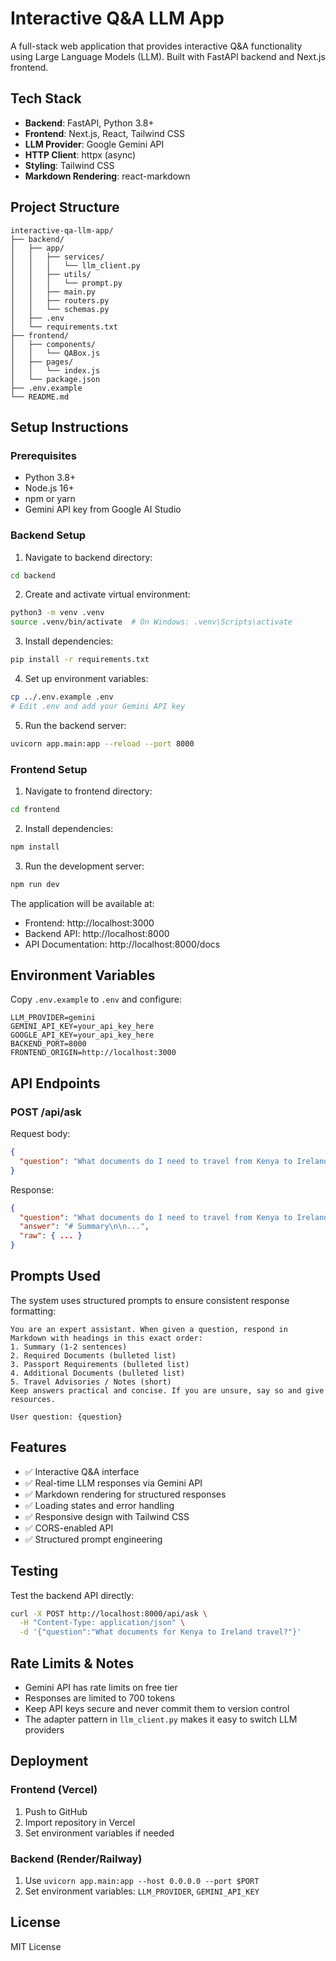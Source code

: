 # Interactive Q&A LLM App

A full-stack web application that provides interactive Q&A functionality using Large Language Models (LLM). Built with FastAPI backend and Next.js frontend.

## Tech Stack

- **Backend**: FastAPI, Python 3.8+
- **Frontend**: Next.js, React, Tailwind CSS
- **LLM Provider**: Google Gemini API
- **HTTP Client**: httpx (async)
- **Styling**: Tailwind CSS
- **Markdown Rendering**: react-markdown

## Project Structure

```
interactive-qa-llm-app/
├── backend/
│   ├── app/
│   │   ├── services/
│   │   │   └── llm_client.py
│   │   ├── utils/
│   │   │   └── prompt.py
│   │   ├── main.py
│   │   ├── routers.py
│   │   └── schemas.py
│   ├── .env
│   └── requirements.txt
├── frontend/
│   ├── components/
│   │   └── QABox.js
│   ├── pages/
│   │   └── index.js
│   └── package.json
├── .env.example
└── README.md
```

## Setup Instructions

### Prerequisites

- Python 3.8+
- Node.js 16+
- npm or yarn
- Gemini API key from Google AI Studio

### Backend Setup

1. Navigate to backend directory:
```bash
cd backend
```

2. Create and activate virtual environment:
```bash
python3 -m venv .venv
source .venv/bin/activate  # On Windows: .venv\Scripts\activate
```

3. Install dependencies:
```bash
pip install -r requirements.txt
```

4. Set up environment variables:
```bash
cp ../.env.example .env
# Edit .env and add your Gemini API key
```

5. Run the backend server:
```bash
uvicorn app.main:app --reload --port 8000
```

### Frontend Setup

1. Navigate to frontend directory:
```bash
cd frontend
```

2. Install dependencies:
```bash
npm install
```

3. Run the development server:
```bash
npm run dev
```

The application will be available at:
- Frontend: http://localhost:3000
- Backend API: http://localhost:8000
- API Documentation: http://localhost:8000/docs

## Environment Variables

Copy `.env.example` to `.env` and configure:

```env
LLM_PROVIDER=gemini
GEMINI_API_KEY=your_api_key_here
GOOGLE_API_KEY=your_api_key_here
BACKEND_PORT=8000
FRONTEND_ORIGIN=http://localhost:3000
```

## API Endpoints

### POST /api/ask

Request body:
```json
{
  "question": "What documents do I need to travel from Kenya to Ireland?"
}
```

Response:
```json
{
  "question": "What documents do I need to travel from Kenya to Ireland?",
  "answer": "# Summary\n\n...",
  "raw": { ... }
}
```

## Prompts Used

The system uses structured prompts to ensure consistent response formatting:

```
You are an expert assistant. When given a question, respond in Markdown with headings in this exact order:
1. Summary (1-2 sentences)
2. Required Documents (bulleted list)
3. Passport Requirements (bulleted list)
4. Additional Documents (bulleted list)
5. Travel Advisories / Notes (short)
Keep answers practical and concise. If you are unsure, say so and give resources.

User question: {question}
```

## Features

- ✅ Interactive Q&A interface
- ✅ Real-time LLM responses via Gemini API
- ✅ Markdown rendering for structured responses
- ✅ Loading states and error handling
- ✅ Responsive design with Tailwind CSS
- ✅ CORS-enabled API
- ✅ Structured prompt engineering

## Testing

Test the backend API directly:
```bash
curl -X POST http://localhost:8000/api/ask \
  -H "Content-Type: application/json" \
  -d '{"question":"What documents for Kenya to Ireland travel?"}'
```

## Rate Limits & Notes

- Gemini API has rate limits on free tier
- Responses are limited to 700 tokens
- Keep API keys secure and never commit them to version control
- The adapter pattern in `llm_client.py` makes it easy to switch LLM providers

## Deployment

### Frontend (Vercel)
1. Push to GitHub
2. Import repository in Vercel
3. Set environment variables if needed

### Backend (Render/Railway)
1. Use `uvicorn app.main:app --host 0.0.0.0 --port $PORT`
2. Set environment variables: `LLM_PROVIDER`, `GEMINI_API_KEY`

## License

MIT License